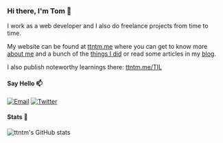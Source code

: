 ### Hi there, I'm Tom 👋

I work as a web developer and I also do freelance projects from time to time. 

My website can be found at [ttntm.me](https://ttntm.me) where you can get to know more [about me](https://ttntm.me/about/) and a bunch of the [things I did](https://ttntm.me/work/) or read some articles in my [blog](https://ttntm.me/archive/).

I also publish noteworthy learnings there: [ttntm.me/TIL](https://ttntm.me/TIL)

#### Say Hello 📫

[![Email](https://img.shields.io/badge/email-ttntm%40pm.me-blue)](mailto:ttntm@pm.me) [![Twitter](https://img.shields.io/twitter/follow/thet0m.svg?style=social&label=@thet0m)](https://twitter.com/thet0m)

#### Stats 👀

![ttntm's GitHub stats](https://github-readme-stats.vercel.app/api?username=ttntm&show_icons=true&theme=graywhite&include_all_commits=true&hide_title=true)
